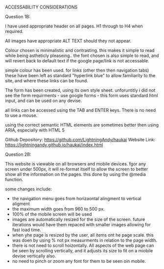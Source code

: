 ACCESSABILITY CONSIDERATIONS

Question 1B:

I have used appropriate header on all pages. H1 through to H4 when required. 

All images have appropriate ALT TEXT should they not appear.

Colour chosen is minimalistic and contrasting. this makes it simple to read while being astheticly pleaseing.. the font chosen is also simple to read, and will revert back to default text if the google page/link is not accessable. 

simple colour has been used. for links (other then then navigation tabs) these have been left as standard "hyperlink blue" to allow familiarity to the site, and where these links can be found. 

The form has been created, using its own style sheet. unforuntitly i did not see the form requirments - use google forms - this form uses standard html input, and can be used on any devise. 

all links can be accessed using the TAB and ENTER keys. There is no need to use a mouse. 

using the correct semantic HTML elements are sometimes better then using ARIA, especially with HTML 5

Github Depository: https://github.com/LightningAndy/haukai
Website Link: https://lightningandy.github.io/haukai/index.html

Question 2B:

This website is viewable on all browsers and mobile devices. fgor any screen under 500px, it will re-format itself to allow the screen to better show all the information on the pages. this done by using the @media function. 

some changes include: 
 - the navigation menu goes from horizaontal alingment to vertical aligment
 - the maximum width goes from 960 to 500 px.
 - 100% of the mobile screen will be used
 - images are automatically resized for the size of the screen. future iterations would have them repaced with smaller images allowing for fast load time. 
 - when yhe page is resized by the user, all items ont he page scale. this was doen by using % not px measurments in relation to the page width. 
 - there is not need to scroll hoizontally. All aspects of the web page can be seen by scrolling vertically, and it adjusts its size to fit on a miobile devise vertically also. 
 - no need to pinch or zoom any font for them to be seen oin mobile. 
